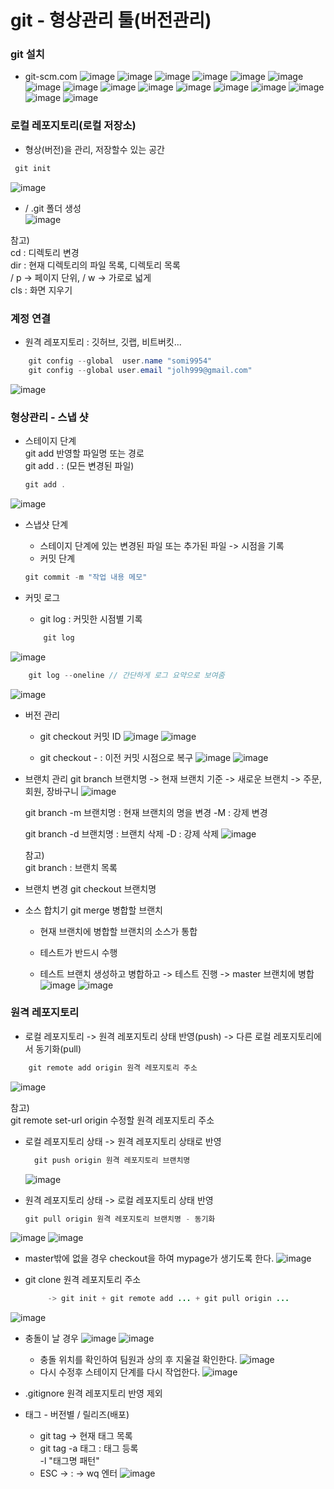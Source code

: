 # git - 형상관리 툴(버전관리)

### git 설치
* git-scm.com
![image](https://github.com/somi9954/git_exam2/assets/137499604/72cd3252-15b4-420f-b3e9-ea31f19650af)
![image](https://github.com/somi9954/git_exam2/assets/137499604/58af1d03-0d72-4ee0-ba11-1bd928c8ad1d)
![image](https://github.com/somi9954/git_exam2/assets/137499604/cde211ff-e5eb-4fe0-9b4c-c56be82bc5b3)
![image](https://github.com/somi9954/git_exam2/assets/137499604/c55ec2c2-a282-4386-9cf2-1f287219fb4c)
![image](https://github.com/somi9954/git_exam2/assets/137499604/a24b4964-02a1-4cbc-8ab9-b90c691427ec)
![image](https://github.com/somi9954/git_exam2/assets/137499604/1a998c5a-0eb3-4f28-911b-e6b04b7ec411)
![image](https://github.com/somi9954/git_exam2/assets/137499604/afcd1546-4196-4c3d-b9b2-6e7ea29c5529)
![image](https://github.com/somi9954/git_exam2/assets/137499604/9477a7fb-7757-4f37-b232-0f3b51819d5e)
![image](https://github.com/somi9954/git_exam2/assets/137499604/f818224a-3af3-42e3-b9d1-c799e8078aba)
![image](https://github.com/somi9954/git_exam2/assets/137499604/663a9104-e22e-43af-8bf5-cedc688eeeba)
![image](https://github.com/somi9954/git_exam2/assets/137499604/b13404d3-bc22-42d2-b18c-1e56f13dd55b)
![image](https://github.com/somi9954/git_exam2/assets/137499604/215f0ce1-8caf-474e-bb7c-d20d0cf27f4e)
![image](https://github.com/somi9954/git_exam2/assets/137499604/a78c137b-3201-47d4-8ac9-a3836ee687df)
![image](https://github.com/somi9954/git_exam2/assets/137499604/dddc0f1a-5388-4a48-91ea-1ce1ff7a3411)
![image](https://github.com/somi9954/git_exam2/assets/137499604/ec9ac509-eb06-4e7f-8e72-193bbde11b83)
![image](https://github.com/somi9954/git_exam2/assets/137499604/e335ca7e-8e3e-4f8d-b67f-91ed0a61bf41)


### 로컬 레포지토리(로컬 저장소)
* 형상(버전)을 관리, 저장할수 있는 공간
  
```JAVA
 git init
```
![image](https://github.com/somi9954/git_exam2/assets/137499604/e5a3739c-aeff-4078-a2d5-23413d3c0db6)

* / .git 폴더 생성  
![image](https://github.com/somi9954/git_exam2/assets/137499604/58a66731-83d5-403c-8ee9-83bb21f5397d)
		
참고)</br>
cd : 디렉토리 변경 </br>
dir : 현재 디렉토리의 파일 목록, 디렉토리 목록</br>
/ p -> 페이지 단위, / w -> 가로로 넓게</br>
cls : 화면 지우기 
		
		
### 계정 연결
* 원격 레포지토리 : 깃허브, 깃랩, 비트버킷...
```JAVA	
	git config --global  user.name "somi9954"
	git config --global user.email "jolh999@gmail.com"
```
![image](https://github.com/somi9954/git_exam2/assets/137499604/fcbbb7bc-a0ca-493d-9ac6-ad8127aa4186)

### 형상관리 - 스냅 샷 
* 스테이지 단계 </br>
	git add 반영할 파일명 또는 경로 </br>
  git add . : (모든 변경된 파일)
	```JAVA
	git add .
	```
 ![image](https://github.com/somi9954/git_exam2/assets/137499604/e44662a1-2b44-4545-ab3b-c69d1f33966e)

* 스냅샷 단계
	* 스테이지 단계에 있는 변경된 파일 또는 추가된 파일 -> 시점을 기록 
	* 커밋 단계 
	```JAVA
	git commit -m "작업 내용 메모"
	```

 * 커밋 로그
	 * git log  : 커밋한 시점별 기록
    ```Java
    	git log
    ```
 ![image](https://github.com/somi9954/git_exam2/assets/137499604/98128800-a803-4693-8a4c-68e5b35fa90b)
```java
	git log --oneline // 간단하게 로그 요약으로 보여줌
```
![image](https://github.com/somi9954/git_exam2/assets/137499604/50944f73-abfc-4e72-a423-9196dc1526f8)

* 버전 관리</br>
	* git checkout 커밋 ID
	![image](https://github.com/somi9954/git_exam2/assets/137499604/e5ce9427-6585-4867-a577-a33b82472ee5)
![image](https://github.com/somi9954/git_exam2/assets/137499604/214660c4-02ac-4401-8766-0b863c49181b)


	* git checkout - : 이전 커밋 시점으로 복구 
![image](https://github.com/somi9954/git_exam2/assets/137499604/1784dd99-845a-4067-9734-64fed8f3e972)
![image](https://github.com/somi9954/git_exam2/assets/137499604/902bafb2-2ca1-4f95-8db9-bb98cd250fa5)


* 브랜치 관리
	git branch 브랜치명 
		-> 현재 브랜치 기준 -> 새로운 브랜치
		-> 주문, 회원, 장바구니
	![image](https://github.com/somi9954/git_exam2/assets/137499604/23bfa63a-1bc8-44c9-8402-8fa06c30f85a)

	git branch -m 브랜치명 : 현재 브랜치의 명을 변경 
				   -M : 강제 변경 
				   
	git branch -d 브랜치명 : 브랜치 삭제 
	               -D : 강제 삭제 
	![image](https://github.com/somi9954/git_exam2/assets/137499604/9d1f061e-1f8c-4c27-a38a-58edbaf93c48)

	참고)</br>
		git branch : 브랜치 목록 
* 브랜치 변경
	git checkout 브랜치명
	
* 소스 합치기
	git merge 병합할 브랜치 
	- 현재 브랜치에 병합할 브랜치의 소스가 통합
	
	- 테스트가 반드시 수행 
	- 테스트 브랜치 생성하고 병합하고 -> 테스트 진행 -> master 브랜치에 병합
![image](https://github.com/somi9954/git_exam2/assets/137499604/bb0de17f-2b15-4270-a310-6ef87f570444)
![image](https://github.com/somi9954/git_exam2/assets/137499604/be49f1bf-eccd-4a47-aedf-ed8a42777b8f)

	
### 원격 레포지토리 
* 로컬 레포지토리 -> 원격 레포지토리 상태 반영(push)  -> 다른 로컬 레포지토리에서 동기화(pull)
```JAVA
	git remote add origin 원격 레포지토리 주소
```
 ![image](https://github.com/somi9954/git_exam2/assets/137499604/e89f79db-8e8e-4b77-8337-9063a33b5c8a)

참고)</br>
		git remote set-url origin 수정할 원격 레포지토리 주소
	
	
* 로컬 레포지토리 상태 -> 원격 레포지토리 상태로 반영
  ```JAVA
	git push origin 원격 레포지토리 브랜치명
	```
  ![image](https://github.com/somi9954/git_exam2/assets/137499604/5526ac5f-cb9b-4cf7-adb1-8f7106390395)

* 원격 레포지토리 상태 -> 로컬 레포지토리 상태 반영
  ```JAVA
  git pull origin 원격 레포지토리 브랜치명 - 동기화
	```
![image](https://github.com/somi9954/git_exam2/assets/137499604/c2b8e746-d140-4d81-94e3-2c17621478b4)
![image](https://github.com/somi9954/git_exam2/assets/137499604/a316caf0-4d83-4e02-b186-82ab7dfec77f)
* master밖에 없을 경우 checkout을 하여 mypage가 생기도록 한다.
![image](https://github.com/somi9954/git_exam2/assets/137499604/85d4c977-05f3-44c9-8e1c-a0232dfcd633)

* git clone 원격 레포지토리 주소
   ```JAVA
		-> git init + git remote add ... + git pull origin ...
	```
![image](https://github.com/somi9954/git_exam2/assets/137499604/36db40bd-ac61-4d4e-9a7d-b9242d0e61ed)

* 충돌이 날 경우
  ![image](https://github.com/somi9954/git_exam2/assets/137499604/5400d380-2e8b-412c-8c38-6c58955a379f)
![image](https://github.com/somi9954/git_exam2/assets/137499604/02ba19aa-fdfa-4ae1-a0b1-230134772f2e)
  * 충돌 위치를 확인하여 팀원과 상의 후 지울걸 확인한다.
   ![image](https://github.com/somi9954/git_exam2/assets/137499604/ab6c951c-383a-4cdc-974e-ca1a0a02cb2f)
  * 다시 수정후 스테이지 단계를 다시 작업한다.
		![image](https://github.com/somi9954/git_exam2/assets/137499604/21ef5ba6-37fa-4077-bf71-a8b9dcdaefd5)

* .gitignore 원격 레포지토리 반영 제외
	
* 태그 - 버전별 / 릴리즈(배포)
  * git tag -> 현재 태그 목록 
  * git tag -a 태그 : 태그 등록</br>
		  -l "태그명 패턴"
   * ESC -> :  -> wq 엔터
![image](https://github.com/somi9954/git_exam2/assets/137499604/5096c0ed-59a2-4ba8-a931-7648384ea121)

